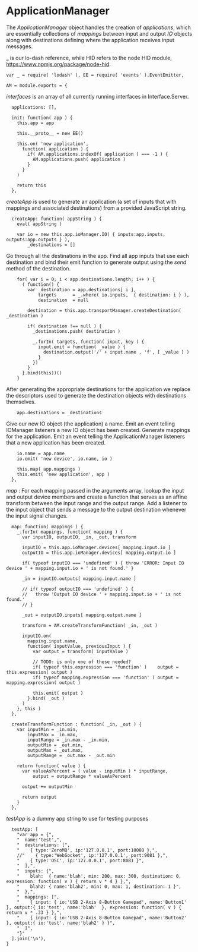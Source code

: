 ApplicationManager
================
The *ApplicationManager* object handles the creation of *applications*, which are essentially collections of
*mappings* between input and output *IO* objects along with destinations defining where the application receives
input messages. 

_ is our lo-dash reference, while HID refers to the node HID module, https://www.npmjs.org/package/node-hid.

    var _ = require( 'lodash' ), EE = require( 'events' ).EventEmitter,
		
    AM = module.exports = {

*interfaces* is an array of all currently running interfaces in Interface.Server.

      applications: [],
      
      init: function( app ) {
        this.app = app
        
        this.__proto__ = new EE()
        
        this.on( 'new application', 
          function( application ) {
            if( AM.applications.indexOf( application ) === -1 ) {
              AM.applications.push( application )
            }
          }
        )

        return this
      },

*createApp* is used to generate an application (a set of inputs that with mappings and associated destinations) from a provided
JavaScript string.
  
      createApp: function( appString ) {
        eval( appString )
        
        var io = new this.app.ioManager.IO( { inputs:app.inputs, outputs:app.outputs } ),
            _destinations = [] 

Go through all the destinations in the app. Find all app inputs that use each destination and bind their emit function to
generate output using the *send* method of the destination.

        for( var i = 0; i < app.destinations.length; i++ ) {
          ( function() {
            var _destination = app.destinations[ i ], 
                targets      = _.where( io.inputs,  { destination: i } ),
                destination  = null
                          
            destination = this.app.transportManager.createDestination( _destination )
          
            if( destination !== null ) {
              _destinations.push( destination )
            
              _.forIn( targets, function( input, key ) {
                input.emit = function( _value ) {
                  destination.output('/' + input.name , 'f', [ _value ] )
                }
              })
            }
          }.bind(this))()
        }
        
After generating the appropriate destinations for the application we replace the descriptors used to generate the
destination objects with destinations themselves.
        
        app.destinations = _destinations

Give our new IO object (the application) a name. Emit an event telling IOManager listeners a new IO object has been created.
Generate mappings for the application. Emit an event telling the ApplicationManager listeners that a new
application has been created.

        io.name = app.name
        io.emit( 'new device', io.name, io )
        
        this.map( app.mappings )
        this.emit( 'new application', app )
      },

*map* : For each mapping passed in the arguments array, lookup the input and output device members and create a function
that serves as an affine transform between the input range and the output range. Add a listener to the input object that
sends a message to the output destination whenever the input signal changes.

      map: function( mappings ) {
        _.forIn( mappings, function( mapping ) {
          var inputIO, outputIO, _in, _out, transform
          
          inputIO = this.app.ioManager.devices[ mapping.input.io ]
          outputIO = this.app.ioManager.devices[ mapping.output.io ]
          
          if( typeof inputIO === 'undefined' ) { throw 'ERROR: Input IO device ' + mapping.input.io + ' is not found.' }
          
          _in = inputIO.outputs[ mapping.input.name ]
          
          // if( typeof outputIO === 'undefined' ) {
          //   throw 'Output IO device ' + mapping.input.io + ' is not found.'
          // }
          
          _out = outputIO.inputs[ mapping.output.name ]
        
          transform = AM.createTransformFunction( _in, _out )
              
          inputIO.on( 
            mapping.input.name, 
            function( inputValue, previousInput ) {
              var output = transform( inputValue )
              
              // TODO: is only one of these needed?
              if( typeof this.expression === 'function' )    output = this.expression( output )
              if( typeof mapping.expression === 'function' ) output = mapping.expression( output )
              
              this.emit( output )
            }.bind( _out )
          )
        }, this )
      },
      
      createTransformFunction : function( _in, _out ) {
        var inputMin = _in.min,
            inputMax = _in.max,
            inputRange = _in.max - _in.min,
            outputMin = _out.min,
            outputMax = _out.max,
            outputRange = _out.max - _out.min
        
        return function( value ) {
          var valueAsPercent = ( value - inputMin ) * inputRange,
              output = outputRange * valueAsPercent
              
          output += outputMin
          
          return output
        } 
      },
      
*testApp* is a dummy app string to use for testing purposes

      testApp: [
        "var app = {",
        "  name:'test',",
        "  destinations: [",
        "    { type:'ZeroMQ', ip:'127.0.0.1', port:10080 },",
        //"    { type:'WebSocket', ip:'127.0.0.1', port:9081 },",
        "    { type:'OSC', ip:'127.0.0.1', port:8081 }",        
        "  ],",
        "  inputs: {",
        "    blah:  { name:'blah', min: 200, max: 300, destination: 0, expression: function( v ) { return v * 4 } },",
        "    blah2: { name:'blah2', min: 0, max: 1, destination: 1 }",
        "  },",
        "  mappings: [",
        "    { input: { io:'USB 2-Axis 8-Button Gamepad', name:'Button1' }, output:{ io:'test', name:'blah'  }, expression: function( v ) { return v * .33 } },",
        "    { input: { io:'USB 2-Axis 8-Button Gamepad', name:'Button2' }, output:{ io:'test', name:'blah2' } }",
        "  ]",
        "}"
      ].join('\n'),
    }
